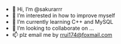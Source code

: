 - 👋 Hi, I’m @sakurarrr
- 👀 I’m interested in how to improve myself
- 🌱 I’m currently learning C++ and MySQL
- 💞️ I’m looking to collaborate on ...
- 📫 plz email me by rrui174@foxmail.com

<!---
sakurarrr/sakurarrr is a ✨ special ✨ repository because its `README.md` (this file) appears on your GitHub profile.
You can click the Preview link to take a look at your changes.
--->

